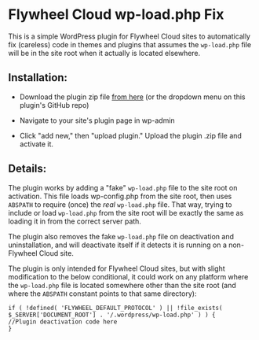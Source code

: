 # Flywheel Cloud wp-load.php Fix

This is a simple WordPress plugin for Flywheel Cloud sites to automatically fix (careless) code in themes and plugins that assumes the `wp-load.php` file will be in the site root when it actually is located elsewhere.

## Installation:

* Download the plugin zip file [from here](https://github.com/josh-collinsworth/flywheel-cloud-wp-load-fix/archive/master.zip) (or the dropdown menu on this plugin's GitHub repo)

* Navigate to your site's plugin page in wp-admin

* Click "add new," then "upload plugin." Upload the plugin .zip file and activate it.

## Details:

The plugin works by adding a "fake" `wp-load.php` file to the site root on activation. This file loads wp-config.php from the site root, then uses `ABSPATH` to require (once) the _real_ `wp-load.php` file. That way, trying to include or load `wp-load.php` from the site root will be exactly the same as loading it in from the correct server path.

The plugin also removes the fake `wp-load.php` file on deactivation and uninstallation, and will deactivate itself if it detects it is running on a non-Flywheel Cloud site.

The plugin is only intended for Flywheel Cloud sites, but with slight modification to the below conditional, it could work on any platform where the `wp-load.php` file is located somewhere other than the site root (and where the `ABSPATH` constant points to that same directory):

```
if ( !defined( 'FLYWHEEL_DEFAULT_PROTOCOL' ) || !file_exists( $_SERVER['DOCUMENT_ROOT'] . '/.wordpress/wp-load.php' ) ) {
//Plugin deactivation code here
}
```
